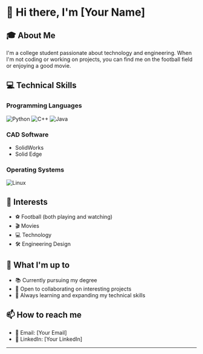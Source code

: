 # 👋 Hi there, I'm [Your Name]

## 🎓 About Me
I'm a college student passionate about technology and engineering. When I'm not coding or working on projects, you can find me on the football field or enjoying a good movie.

## 💻 Technical Skills

### Programming Languages
![Python](https://img.shields.io/badge/Python-3776AB?style=for-the-badge&logo=python&logoColor=white)
![C++](https://img.shields.io/badge/C++-00599C?style=for-the-badge&logo=c%2B%2B&logoColor=white)
![Java](https://img.shields.io/badge/Java-ED8B00?style=for-the-badge&logo=java&logoColor=white)

### CAD Software
- SolidWorks
- Solid Edge

### Operating Systems
![Linux](https://img.shields.io/badge/Linux-FCC624?style=for-the-badge&logo=linux&logoColor=black)

## 🌟 Interests
- ⚽ Football (both playing and watching)
- 🎬 Movies
- 💻 Technology
- 🛠️ Engineering Design

## 🔭 What I'm up to
- 📚 Currently pursuing my degree
- 👀 Open to collaborating on interesting projects
- 🌱 Always learning and expanding my technical skills

## 📫 How to reach me
- 📧 Email: [Your Email]
- 💼 LinkedIn: [Your LinkedIn]

---
